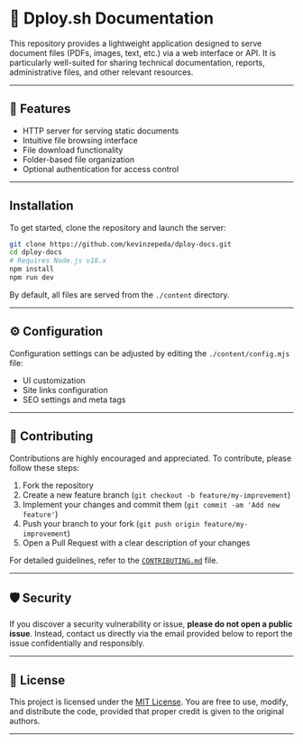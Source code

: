 # 🚀 Dploy.sh Documentation

This repository provides a lightweight application designed to serve document files (PDFs, images, text, etc.) via a web interface or API. It is particularly well-suited for sharing technical documentation, reports, administrative files, and other relevant resources.

---

## 🧰 Features

- HTTP server for serving static documents
- Intuitive file browsing interface
- File download functionality
- Folder-based file organization
- Optional authentication for access control

---

## Installation

To get started, clone the repository and launch the server:

```bash
git clone https://github.com/kevinzepeda/dploy-docs.git
cd dploy-docs
# Requires Node.js v18.x
npm install
npm run dev
```

By default, all files are served from the `./content` directory.

---

## ⚙️ Configuration

Configuration settings can be adjusted by editing the `./content/config.mjs` file:

- UI customization
- Site links configuration
- SEO settings and meta tags

---

## 🤝 Contributing

Contributions are highly encouraged and appreciated. To contribute, please follow these steps:

1. Fork the repository
2. Create a new feature branch (`git checkout -b feature/my-improvement`)
3. Implement your changes and commit them (`git commit -am 'Add new feature'`)
4. Push your branch to your fork (`git push origin feature/my-improvement`)
5. Open a Pull Request with a clear description of your changes

For detailed guidelines, refer to the [`CONTRIBUTING.md`](CONTRIBUTING.md) file.

---

## 🛡️ Security

If you discover a security vulnerability or issue, **please do not open a public issue**. Instead, contact us directly via the email provided below to report the issue confidentially and responsibly.

---

## 🪪 License

This project is licensed under the [MIT License](LICENSE). You are free to use, modify, and distribute the code, provided that proper credit is given to the original authors.

---
